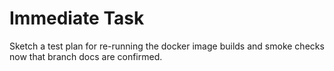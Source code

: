 # Immediate Task

Sketch a test plan for re-running the docker image builds and smoke checks now that branch docs are confirmed.
